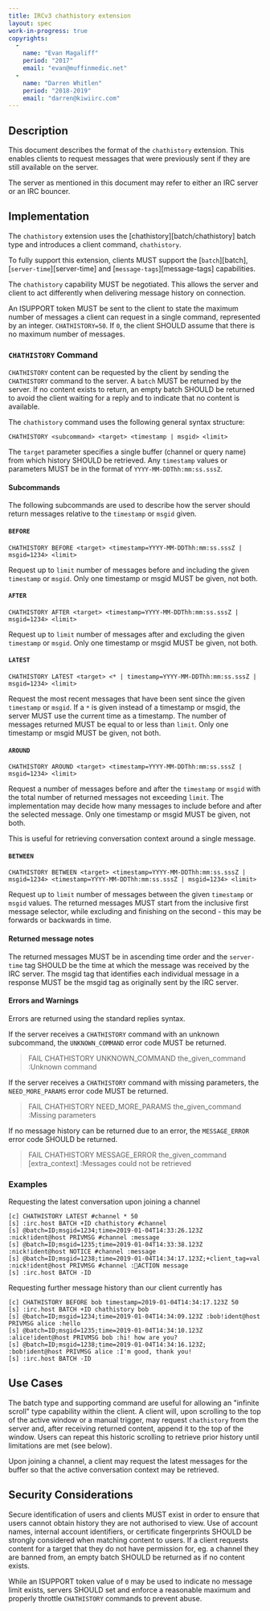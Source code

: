 ```yaml
---
title: IRCv3 chathistory extension
layout: spec
work-in-progress: true
copyrights:
  -
    name: "Evan Magaliff"
    period: "2017"
    email: "evan@muffinmedic.net"
  -
    name: "Darren Whitlen"
    period: "2018-2019"
    email: "darren@kiwiirc.com"
---
```

## Description
This document describes the format of the `chathistory` extension. This enables clients to request messages that were previously sent if they are still available on the server.

The server as mentioned in this document may refer to either an IRC server or an IRC bouncer.

## Implementation
The `chathistory` extension uses the [chathistory][batch/chathistory] batch type and introduces a client command, `chathistory`.

To fully support this extension, clients MUST support the [`batch`][batch], [`server-time`][server-time] and [`message-tags`][message-tags] capabilities.

The `chathistory` capability MUST be negotiated. This allows the server and client to act differently when delivering message history on connection.
 
An ISUPPORT token MUST be sent to the client to state the maximum number of messages a client can request in a single command, represented by an integer. `CHATHISTORY=50`. If `0`, the client SHOULD assume that there is no maximum number of messages.

### `CHATHISTORY` Command
`CHATHISTORY` content can be requested by the client by sending the `CHATHISTORY` command to the server. A `batch` MUST be returned by the server. If no content exists to return, an empty batch SHOULD be returned to avoid the client waiting for a reply and to indicate that no content is available.

The `chathistory` command uses the following general syntax structure:

    CHATHISTORY <subcommand> <target> <timestamp | msgid> <limit>

The `target` parameter specifies a single buffer (channel or query name) from which history SHOULD be retrieved. Any `timestamp` values or parameters MUST be in the format of `YYYY-MM-DDThh:mm:ss.sssZ`.

#### Subcommands

The following subcommands are used to describe how the server should return messages relative to the `timestamp` or `msgid` given.

#### `BEFORE`

    CHATHISTORY BEFORE <target> <timestamp=YYYY-MM-DDThh:mm:ss.sssZ | msgid=1234> <limit>
    
Request up to `limit` number of messages before and including the given `timestamp` or `msgid`. Only one timestamp or msgid MUST be given, not both.

#### `AFTER`
    CHATHISTORY AFTER <target> <timestamp=YYYY-MM-DDThh:mm:ss.sssZ | msgid=1234> <limit>
Request up to `limit` number of messages after and excluding the given `timestamp` or `msgid`. Only one timestamp or msgid MUST be given, not both.

#### `LATEST`
    CHATHISTORY LATEST <target> <* | timestamp=YYYY-MM-DDThh:mm:ss.sssZ | msgid=1234> <limit>
Request the most recent messages that have been sent since the given `timestamp` or `msgid`. If a `*` is given instead of a timestamp or msgid, the server MUST use the current time as a timestamp. The number of messages returned MUST be equal to or less than `limit`. Only one timestamp or msgid MUST be given, not both.

#### `AROUND`
    CHATHISTORY AROUND <target> <timestamp=YYYY-MM-DDThh:mm:ss.sssZ | msgid=1234> <limit>
Request a number of messages before and after the `timestamp` or `msgid` with the total number of returned messages not exceeding `limit`. The implementation may decide how many messages to include before and after the selected message. Only one timestamp or msgid MUST be given, not both.

This is useful for retrieving conversation context around a single message.

#### `BETWEEN`
    CHATHISTORY BETWEEN <target> <timestamp=YYYY-MM-DDThh:mm:ss.sssZ | msgid=1234> <timestamp=YYYY-MM-DDThh:mm:ss.sssZ | msgid=1234> <limit>
Request up to `limit` number of messages between the given `timestamp` or `msgid` values. The returned messages MUST start from the inclusive first message selector, while excluding and finishing on the second - this may be forwards or backwards in time.

#### Returned message notes
The returned messages MUST be in ascending time order and the `server-time` tag SHOULD be the time at which the message was received by the IRC server. The msgid tag that identifies each individual message in a response MUST be the msgid tag as originally sent by the IRC server.

#### Errors and Warnings
Errors are returned using the standard replies syntax.

If the server receives a `CHATHISTORY` command with an unknown subcommand, the `UNKNOWN_COMMAND` error code MUST be returned.
> FAIL CHATHISTORY UNKNOWN_COMMAND the_given_command :Unknown command

If the server receives a `CHATHISTORY` command with missing parameters, the `NEED_MORE_PARAMS` error code MUST be returned.
> FAIL CHATHISTORY NEED_MORE_PARAMS the_given_command :Missing parameters

If no message history can be returned due to an error, the `MESSAGE_ERROR` error code SHOULD be returned.
> FAIL CHATHISTORY MESSAGE_ERROR the_given_command [extra_context] :Messages could not be retrieved

### Examples

Requesting the latest conversation upon joining a channel
~~~~
[c] CHATHISTORY LATEST #channel * 50
[s] :irc.host BATCH +ID chathistory #channel
[s] @batch=ID;msgid=1234;time=2019-01-04T14:33:26.123Z :nick!ident@host PRIVMSG #channel :message
[s] @batch=ID;msgid=1235;time=2019-01-04T14:33:38.123Z :nick!ident@host NOTICE #channel :message
[s] @batch=ID;msgid=1238;time=2019-01-04T14:34:17.123Z;+client_tag=val :nick!ident@host PRIVMSG #channel :ACTION message
[s] :irc.host BATCH -ID
~~~~

Requesting further message history than our client currently has
~~~~
[c] CHATHISTORY BEFORE bob timestamp=2019-01-04T14:34:17.123Z 50
[s] :irc.host BATCH +ID chathistory bob
[s] @batch=ID;msgid=1234;time=2019-01-04T14:34:09.123Z :bob!ident@host PRIVMSG alice :hello
[s] @batch=ID;msgid=1235;time=2019-01-04T14:34:10.123Z :alice!ident@host PRIVMSG bob :hi! how are you?
[s] @batch=ID;msgid=1238;time=2019-01-04T14:34:16.123Z; :bob!ident@host PRIVMSG alice :I'm good, thank you!
[s] :irc.host BATCH -ID
~~~~

## Use Cases
The batch type and supporting command are useful for allowing an "infinite scroll" type capability within the client. A client will, upon scrolling to the top of the active window or a manual trigger, may request `chathistory` from the server and, after receiving returned content, append it to the top of the window. Users can repeat this historic scrolling to retrieve prior history until limitations are met (see below).

Upon joining a channel, a client may request the latest messages for the buffer so that the active conversation context may be retrieved.

## Security Considerations
Secure identification of users and clients MUST exist in order to ensure that users cannot obtain history they are not authorised to view. Use of account names, internal account identifiers, or certificate fingerprints SHOULD be strongly considered when matching content to users. If a client requests content for a target that they do not have permission for, eg. a channel they are banned from, an empty batch SHOULD be returned as if no content exists.

While an ISUPPORT token value of `0` may be used to indicate no message limit exists, servers SHOULD set and enforce a reasonable maximum and properly throttle `CHATHISTORY` commands to prevent abuse.
